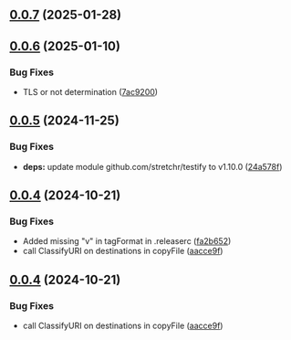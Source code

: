 ## [0.0.7](https://github.com/enterprise-contract/go-gather/compare/v0.0.6...v0.0.7) (2025-01-28)

## [0.0.6](https://github.com/enterprise-contract/go-gather/compare/v0.0.5...v0.0.6) (2025-01-10)

### Bug Fixes

* TLS or not determination ([7ac9200](https://github.com/enterprise-contract/go-gather/commit/7ac92008c381e8a198e18df011328e6cb708f657))

## [0.0.5](https://github.com/enterprise-contract/go-gather/compare/v0.0.4...v0.0.5) (2024-11-25)

### Bug Fixes

* **deps:** update module github.com/stretchr/testify to v1.10.0 ([24a578f](https://github.com/enterprise-contract/go-gather/commit/24a578f8b72c419c6d0afa4322792cc4788c2683))

## [0.0.4](https://github.com/enterprise-contract/go-gather/compare/v0.0.3...v0.0.4) (2024-10-21)

### Bug Fixes

* Added missing "v" in tagFormat in .releaserc ([fa2b652](https://github.com/enterprise-contract/go-gather/commit/fa2b652ecb9552efc848631224ea928bc37ea793))
* call ClassifyURI on destinations in copyFile ([aacce9f](https://github.com/enterprise-contract/go-gather/commit/aacce9f74ac9f3d151326938a6b12107f4783631))

## [0.0.4](https://github.com/enterprise-contract/go-gather/compare/v0.0.3...0.0.4) (2024-10-21)

### Bug Fixes

* call ClassifyURI on destinations in copyFile ([aacce9f](https://github.com/enterprise-contract/go-gather/commit/aacce9f74ac9f3d151326938a6b12107f4783631))

